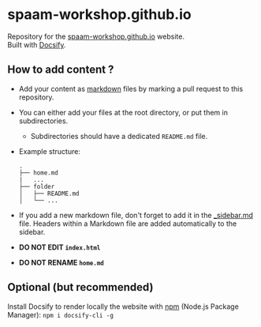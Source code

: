 # spaam-workshop.github.io 

Repository for the [spaam-workshop.github.io](https://spaam-workshop.github.io) website.  
Built with [Docsify](https://docsify.js.org).


## How to add content ?

- Add your content as [markdown](https://jhildenbiddle.github.io/docsify-themeable/#/markdown) files by marking a pull request to this repository. 

- You can either add your files at the root directory, or put them in subdirectories.
  - Subdirectories should have a dedicated `README.md` file.

- Example structure:
    ```
    .
    ├── home.md
    |   ...
    ├── folder
    │   ├── README.md
    │   └── ...
    
    ```

- If you add a new markdown file, don't forget to add it in the [_sidebar.md](_sidebar.md) file. Headers within a Markdown file are added automatically to the sidebar.

- **DO NOT EDIT `index.html`** 
- **DO NOT RENAME `home.md`**

## Optional (but recommended)

Install Docsify to render locally the website with [npm](https://www.npmjs.com/get-npm) (Node.js Package Manager): `npm i docsify-cli -g`
